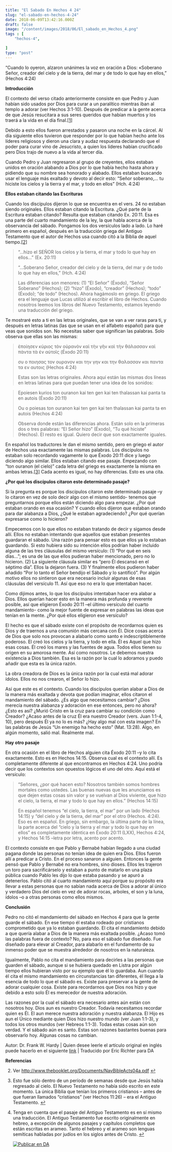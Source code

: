 ```yaml
---
title: "El Sabado En Hechos 4 24"
slug: "el-sabado-en-hechos-4-24"
date: 2018-06-09T13:42:16.000Z
draft: false
image: "/content/images/2018/06/El_sabado_en_Hechos_4.png"
tags : [
    "hechos-4",

]
type: "post"
---
```


   “Cuando lo oyeron, alzaron unánimes la voz en oración a Dios: «Soberano Señor, creador del cielo y de la tierra, del mar y de todo lo que hay en ellos,” (Hechos 4:24)

 **Introducción**

 El contexto del verso citado anteriormente consiste en que Pedro y Juan habían sido usados por Dios para curar a un paralítico mientras iban al templo a adorar (ver Hechos 3:1-10). Después de predicar a la gente acerca de que Jesús resucitara a sus seres queridos que habían muertos y los traerá a la vida en el día final.[[1]](#fn1)

 Debido a esto ellos fueron arrestados y pasaron una noche en la cárcel. Al día siguiente ellos tuvieron que responder por lo que habían hecho ante los líderes religiosos y dieron una clara y audaz respuesta declarando que el poder para curar vino de Jesucristo, a quien los líderes habían crucificado pero Dios trajo de nuevo a la vida al tercer día.

 Cuando Pedro y Juan regresaron al grupo de creyentes, ellos estaban unidos en oración alabando a Dios por lo que había hecho hasta ahora y pidiendo que su nombre sea honorado y alabado. Ellos estaban buscando usar el lenguaje más exaltado y devoto al decir esto: “Señor soberano,… tu hiciste los cielos y la tierra y el mar, y todo en ellos” (Hch. 4:24)

 **Ellos estaban citando las Escrituras**

 Cuando los discípulos dijeron lo que se encuentra en el vers. 24 no estaban siendo originales. Ellos estaban citando la Escritura. ¿Qué parte de la Escritura estaban citando? Resulta que estaban citando Ex. 20:11. Esa es una parte del cuarto mandamiento de la ley, la que habla acerca de la observancia del sábado. Pongamos los dos versículos lado a lado. Lo haré primero en español, después en la traducción griega del Antiguo Testamento que el autor de Hechos usa cuando citó a la Biblia de aquel tiempo.[[2]](#fn2)

 
>  “…hizo el SEÑOR los cielos y la tierra, el mar y todo lo que hay en ellos…” (Ex. 20:11)
> 
>   
>  “…Soberano Señor, creador del cielo y de la tierra, del mar y de todo lo que hay en ellos,” (Hch. 4:24)
> 
>   Las diferencias son menores: (1) “El Señor” (Éxodo), “Señor Soberano” (Hechos); (2) “hizo” (Éxodo), “creador” (Hechos); “todo” (Éxodo); “de todo” (Hechos). Ahora hagámoslo en griego. El griego era el lenguaje que Lucas utilizó al escribir el libro de Hechos. Cuando nosotros leemos los libros del Nuevo Testamento, estamos leyendo una traducción del griego.

 Te mostraré esto a ti en las letras originales, que se van a ver raras para ti, y después en letras latinas (las que se usan en el alfabeto español) para que veas que sonidos son. No necesitas saber que significan las palabras. Solo observa que ellas son las mismas:

 
>  ἐποίησεν κύριος τὸν οὐρανὸν καὶ τὴν γῆν καὶ τὴν θάλασσαν καὶ πάντα τὰ ἐν αὐτοῖς (Éxodo 20:11)
> 
>  συ ο ποιησας τον ουρανον και την γην και την θαλασσαν και παντα τα εν αυτοις (Hechos 4:24)
> 
>   Estas son las letras originales. Ahora aquí están las mismas dos líneas en letras latinas para que puedan tener una idea de los sonidos:

 
>  Epoiesen kurios ton ouranon kai ten gen kai ten thalassan kai panta ta en autois (Éxodo 20:11)
> 
>  Ou o poiesas ton ouranon kai ten gen kai ten thalassan kai panta ta en autois (Hechos 4:24)
> 
>   Observa donde están las diferencias ahora. Están solo en la primeras dos o tres palabras: “El Señor hizo” (Éxodo), “Tu qué hiciste” (Hechos). El resto es igual. Quiero decir que son exactamente iguales.

 En español los traductores le dan el mismo sentido, pero en griego el autor de Hechos usa exactamente las mismas palabras. Los discípulos no estaban solo recordando vagamente lo que Éxodo 20:11 dice y luego diciendo algo similar. Ellos estaban citando ese pasaje. Empezando con “ton ouranon (el cielo)” cada letra del griego es exactamente la misma en ambas letras.[[3]](#fn3) Cada acento es igual, no hay diferencias. Esto es una cita.

 **¿Por qué los discípulos citaron este determinado pasaje?**

 Si la pregunta es porque los discípulos citaron este determinado pasaje –y lo citaron en vez de solo decir algo con el mismo sentido- tenemos que preguntarnos porque ellos están diciendo algo para empezar. ¿Por qué estaban orando en esa ocasión? Y cuando ellos dijeron que estaban orando para dar alabanza a Dios, ¿Qué le estaban agradeciendo? ¿Por qué querían expresarse como lo hicieron?

 Empecemos con lo que ellos no estaban tratando de decir y sigamos desde allí. Ellos no estaban intentando que aquellos que estaban presentes guardaran el sábado. Una razón para pensar esto es que ellos ya lo estaban guardando. Si esto hubiera sido su intención ellos podrían haber incluido alguna de las tres cláusulas del mismo versículo: (1) “Por qué en seis días…”; es una de las que ellos pudieran haber mencionado, pero no lo hicieron. (2) La siguiente cláusula similar es “pero Él descansó en el séptimo día”. Ellos la dejaron fuera. (3) Y finalmente ellos pudieron haber añadido “Por lo tanto el Señor bendijo el Sábado y lo santificó”. Por algún motivo ellos no sintieron que era necesario incluir algunas de esas cláusulas del versículo 11. Así que eso no era lo que intentaban hacer.

 Como dijimos antes, lo que los discípulos intentaban hacer era alabar a Dios. Ellos querían hacer esto en la manera más profunda y reverente posible, así que eligieron Éxodo 20:11 –el último versículo del cuarto mandamiento- como la mejor fuente de expresar en palabras las ideas que tenían en la mente. ¿Por qué ellos eligieron ese versículo?

 El hecho es que el sábado existe con el propósito de recordarnos quien es Dios y de traernos a una comunión más cercana con Él. Dice cosas acerca de Dios que solo nos provocan a alabarlo como santo e indescriptiblemente poderoso. El creó los cielos y la tierra, y todo en ella. Él es Aquel que hizo esas cosas. Él creó los mares y las fuentes de agua. Todos ellos tienen su origen en su amorosa mente. Así como nosotros. Le debemos nuestra existencia a Dios también. Esa es la razón por la cual lo adoramos y puedo añadir que esta es la única razón.

 La obra creadora de Dios es la única razón por la cual está mal adorar ídolos. Ellos no nos crearon, el Señor lo hizo.

 Así que este es el contexto. Cuando los discípulos querían alabar a Dios de la manera más exaltada y devota que podían imaginar, ellos citaron el mandamiento del sábado. ¿Es algo que necesitamos cambiar? ¿Dios merecía nuestra alabanza y adoración en ese entonces, pero no ahora? ¿Esto es así? ¿Murió Cristo en la cruz para cambiar su condición como Creador? ¿Acaso antes de la cruz Él era nuestro Creador (vers. Juan 1:1-4, 10), pero después Él ya no lo es más? ¿Hay algo mal con esta imagen? En las palabras de Jesús “Un enemigo ha hecho esto” (Mat. 13:28). Algo, en algún momento, salió mal. Realmente mal.

 **Hay otro pasaje**

 En otra ocasión en el libro de Hechos alguien cita Éxodo 20:11 –y lo cita exactamente. Esto es en Hechos 14:15. Observa cual es el contexto allí. Es completamente diferente al que encontramos en Hechos 4:24. Uno podría decir que los contextos son opuestos lógicos el uno del otro. Aquí está el versículo:

 
>  “Señores, ¿por qué hacen esto? Nosotros también somos hombres mortales como ustedes. Las buenas nuevas que les anunciamos es que dejen estas cosas sin valor y se vuelvan al Dios viviente, que hizo el cielo, la tierra, el mar y todo lo que hay en ellos.” (Hechos 14:15)
> 
>   En español tenemos “el cielo, la tierra, el mar” por un lado (Hechos 14:15) y “del cielo y de la tierra, del mar” por el otro (Hechos. 4:24). Eso es en español. En griego, sin embargo, la última parte de la línea, la parte acerca del “cielo y la tierra y el mar y todo lo que hay en ellos” es completamente idéntica en Éxodo 20:11 (LXX), Hechos 4:24, y Hechos 14:15 –letra por letra, acento por acento.

 El contexto consiste en que Pablo y Bernabé habían llegado a una ciudad pagana donde las personas no tenían idea de quien era Dios. Ellos fueron allí a predicar a Cristo. En el proceso sanaron a alguien. Entonces la gente pensó que Pablo y Bernabé no era hombres, sino dioses. Ellos les trajeron un toro para sacrificárselo y estaban a punto de matarlo en una plaza pública cuando Pablo les dijo lo que estaba pasando y se apuró a detenerlos. Pablo citó al cuarto mandamiento aquí porque su propósito era llevar a estas personas que no sabían nada acerca de Dios a adorar al único y verdadero Dios del cielo en vez de adorar rocas, arboles, el son y la luna, ídolos –o a otras personas como ellos mismos.

 **Conclusión**

 Pedro no citó el mandamiento del sábado en Hechos 4 para que la gente guarde el sábado. En ese tiempo él estaba rodeado por cristianos comprometido que ya lo estaban guardando. El cita el mandamiento debido a que quería alabar a Dios de la manera más exaltada posible. ¿Acaso tomó las palabras fuera de contexto? No, para eso el sábado fue diseñado. Fue diseñado para elevar al Creador, para alabarlo en el fundamento de su inmenso poder que se muestra alrededor de nosotros en la naturaleza.

 Igualmente, Pablo no cita el mandamiento para decirles a las personas que guarden el sábado, aunque si se hubiera quedado en Listra por algún tiempo ellos hubieran visto por su ejemplo que él lo guardaba. Aun cuando él cita el mismo mandamiento en circunstancias tan diferentes, él llega a la esencia de todo lo que el sábado es. Existe para preservar a la gente de adorar cualquier cosa. Existe para recordarnos que Dios nos hizo y que debido a esto solo Él es merecedor de nuestra adoración.

 Las razones por la cual el sábado era necesario antes aún están con nosotros hoy. Dios aun es nuestro Creador. Todavía necesitamos recordar quien es Él. El aun merece nuestra adoración y nuestra alabanza. El Hijo es aun el Único mediante quien Dios hizo nuestro mundo (ver Juan 1:1-3), y todos los otros mundos (ver Hebreos 1:1-3). Todas estas cosas aún son verdad. Y el sábado aún es santo. Estas son razones bastantes buenas para observarlo hoy. Algunas cosas no cambian.

 Autor: Dr. Frank W. Hardy | Quien desee leerle el artículo original en inglés puede hacerlo en el siguiente [link](http://www.historicism.org/Documents/Sabbath_Acts04.pdf) | Traducido por Eric Richter para DA

 **Referencias**

   
 2. Ver <http://www.thebooklet.org/Documents/NavBibleActs04a.pdf> [↩︎](#fnref1)

 
 4. Esto fue sólo dentro de un período de semanas desde que Jesús había regresado al cielo. El Nuevo Testamento no había sido escrito en este momento. La única Biblia que tenían los primeros cristianos – antes de que fueran llamados “cristianos” (ver Hechos 11:26) – era el Antiguo Testamento. [↩︎](#fnref2)

 
 6. Tenga en cuenta que el pasaje del Antiguo Testamento es en sí mismo una traducción. El Antiguo Testamento fue escrito originalmente en hebreo, a excepción de algunos pasajes y capítulos completos que están escritas en arameo. Tanto el hebreo y el arameo son lenguas semíticas habladas por judíos en los siglos antes de Cristo. [↩︎](#fnref3)

 
 
     [![Publicar en DA](/content/images/2020/06/Publicar_DA.png)](/quieres-publicar-en-da/) 